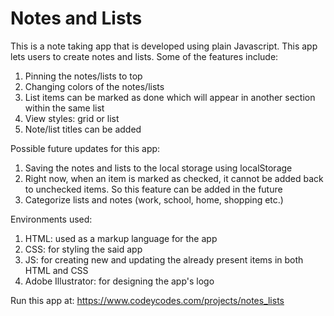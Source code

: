 # Notes and Lists #

This is a note taking app that is developed using plain Javascript. This app lets users to create notes and lists. Some of the features include:

1. Pinning the notes/lists to top
2. Changing colors of the notes/lists
3. List items can be marked as done which will appear in another section within the same list
4. View styles: grid or list
5. Note/list titles can be added

Possible future updates for this app:

1. Saving the notes and lists to the local storage using localStorage
2. Right now, when an item is marked as checked, it cannot be added back to unchecked items. So this feature can be added in the future
3. Categorize lists and notes (work, school, home, shopping etc.)

Environments used:
1. HTML: used as a markup language for the app
2. CSS: for styling the said app
3. JS: for creating new and updating the already present items in both HTML and CSS
4. Adobe Illustrator: for designing the app's logo

Run this app at: https://www.codeycodes.com/projects/notes_lists
